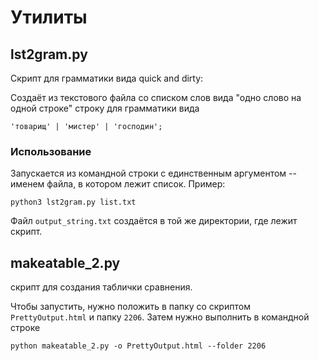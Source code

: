 # Утилиты

## lst2gram.py

Скрипт для грамматики вида quick and dirty: 

Создаёт из текстового файла со списком слов вида "одно слово на одной строке" строку для грамматики вида 

```
'товарищ' | 'мистер' | 'господин';
```

### Использование

Запускается из командной строки с единственным аргументом -- именем файла, в котором лежит список. Пример:

```
python3 lst2gram.py list.txt 
```

Файл ```output_string.txt``` создаётся в той же директории, где лежит скрипт.


## makeatable_2.py

скрипт для создания таблички сравнения. 

Чтобы запустить, нужно положить в папку со скриптом ```PrettyOutput.html``` и папку ```2206```. Затем нужно выполнить в командной строке 

```
python makeatable_2.py -o PrettyOutput.html --folder 2206
```

